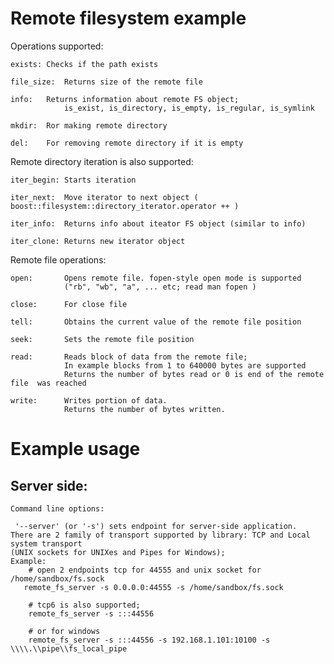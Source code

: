 Remote filesystem example
===============

Operations supported: 

    exists:	Checks if the path exists
    
    file_size:	Returns size of the remote file
    
    info:	Returns information about remote FS object;
                is_exist, is_directory, is_empty, is_regular, is_symlink
    
    mkdir:	Ror making remote directory
    
    del:	For removing remote directory if it is empty
    
Remote directory iteration is also supported:

    iter_begin: Starts iteration

    iter_next:  Move iterator to next object ( boost::filesystem::directory_iterator.operator ++ )

    iter_info:  Returns info about iteator FS object (similar to info)

    iter_clone: Returns new iterator object

Remote file operations:
        
    open:       Opens remote file. fopen-style open mode is supported
                ("rb", "wb", "a", ... etc; read man fopen )

    close:      For close file

    tell:       Obtains the current value of the remote file position

    seek:       Sets the remote file position
    
    read:       Reads block of data from the remote file; 
                In example blocks from 1 to 640000 bytes are supported
                Returns the number of bytes read or 0 is end of the remote file  was reached

    write:      Writes portion of data.
                Returns the number of bytes written.

Example usage
=====================

Server side:
-------
    Command line options:
    
     '--server' (or '-s') sets endpoint for server-side application. 
    There are 2 family of transport supported by library: TCP and Local system transport 
    (UNIX sockets for UNIXes and Pipes for Windows); 
	Example: 
	    # open 2 endpoints tcp for 44555 and unix socket for /home/sandbox/fs.sock
	   remote_fs_server -s 0.0.0.0:44555 -s /home/sandbox/fs.sock

	    # tcp6 is also supported; 
	    remote_fs_server -s :::44556  

	    # or for windows 
	    remote_fs_server -s :::44556 -s 192.168.1.101:10100 -s \\\\.\\pipe\\fs_local_pipe
	    
    
